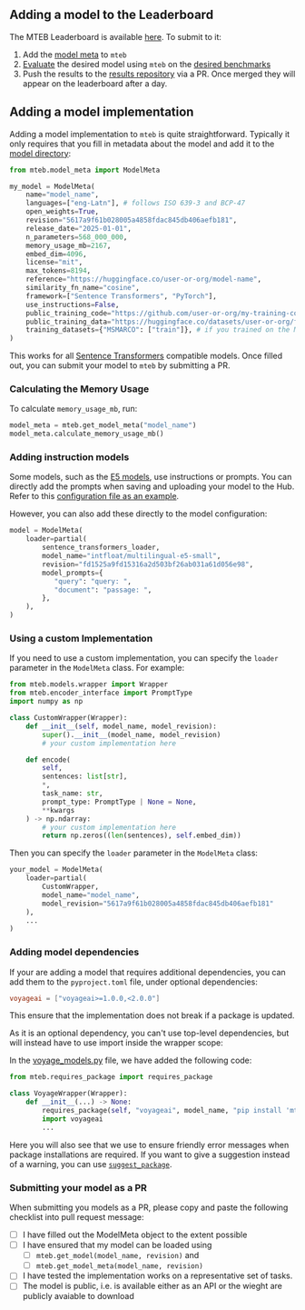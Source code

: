 ## Adding a model to the Leaderboard

The MTEB Leaderboard is available [here](https://huggingface.co/spaces/mteb/leaderboard). To submit to it:

1. Add the [model meta](https://github.com/embeddings-benchmark/mteb/blob/main/docs/adding_a_model.md#adding-a-model-implementation) to `mteb`
2. [Evaluate](https://github.com/embeddings-benchmark/mteb/blob/main/docs/usage/usage.md#evaluating-a-model) the desired model using `mteb` on the [desired benchmarks](https://github.com/embeddings-benchmark/mteb/blob/main/docs/usage/usage.md#selecting-a-benchmark)
3. Push the results to the [results repository](https://github.com/embeddings-benchmark/results) via a PR. Once merged they will appear on the leaderboard after a day.


## Adding a model implementation

Adding a model implementation to `mteb` is quite straightforward.
Typically it only requires that you fill in metadata about the model and add it to the [model directory](../mteb/models/):

```python
from mteb.model_meta import ModelMeta

my_model = ModelMeta(
    name="model_name",
    languages=["eng-Latn"], # follows ISO 639-3 and BCP-47
    open_weights=True,
    revision="5617a9f61b028005a4858fdac845db406aefb181",
    release_date="2025-01-01",
    n_parameters=568_000_000,
    memory_usage_mb=2167,
    embed_dim=4096,
    license="mit",
    max_tokens=8194,
    reference="https://huggingface.co/user-or-org/model-name",
    similarity_fn_name="cosine",
    framework=["Sentence Transformers", "PyTorch"],
    use_instructions=False,
    public_training_code="https://github.com/user-or-org/my-training-code",
    public_training_data="https://huggingface.co/datasets/user-or-org/full-dataset",
    training_datasets={"MSMARCO": ["train"]}, # if you trained on the MSMARCO training set
)
```

This works for all [Sentence Transformers](https://sbert.net) compatible models. Once filled out, you can submit your model to `mteb` by
submitting a PR.


### Calculating the Memory Usage

To calculate `memory_usage_mb`, run:

```py
model_meta = mteb.get_model_meta("model_name")
model_meta.calculate_memory_usage_mb()
```

### Adding instruction models

Some models, such as the [E5 models](https://huggingface.co/intfloat/multilingual-e5-large-instruct), use instructions or prompts.
You can directly add the prompts when saving and uploading your model to the Hub. Refer to this [configuration file as an example](https://huggingface.co/Snowflake/snowflake-arctic-embed-m-v1.5/blob/3b5a16eaf17e47bd997da998988dce5877a57092/config_sentence_transformers.json).

However, you can also add these directly to the model configuration:

```python
model = ModelMeta(
    loader=partial(
        sentence_transformers_loader,
        model_name="intfloat/multilingual-e5-small",
        revision="fd1525a9fd15316a2d503bf26ab031a61d056e98",
        model_prompts={
           "query": "query: ",
           "document": "passage: ",
        },
    ),
)
```

### Using a custom Implementation

If you need to use a custom implementation, you can specify the `loader` parameter in the `ModelMeta` class. For example:
```python
from mteb.models.wrapper import Wrapper
from mteb.encoder_interface import PromptType
import numpy as np

class CustomWrapper(Wrapper):
    def __init__(self, model_name, model_revision):
        super().__init__(model_name, model_revision)
        # your custom implementation here

    def encode(
        self,
        sentences: list[str],
        *,
        task_name: str,
        prompt_type: PromptType | None = None,
        **kwargs
    ) -> np.ndarray:
        # your custom implementation here
        return np.zeros((len(sentences), self.embed_dim))
```

Then you can specify the `loader` parameter in the `ModelMeta` class:

```python
your_model = ModelMeta(
    loader=partial(
        CustomWrapper,
        model_name="model_name",
        model_revision="5617a9f61b028005a4858fdac845db406aefb181"
    ),
    ...
)
```


### Adding model dependencies
If your are adding a model that requires additional dependencies, you can add them to the `pyproject.toml` file, under optional dependencies:

```toml
voyageai = ["voyageai>=1.0.0,<2.0.0"]
```

This ensure that the implementation does not break if a package is updated.

As it is an optional dependency, you can't use top-level dependencies, but will instead have to use import inside the wrapper scope:

In the [voyage_models.py](../mteb/models/voyage_models.py) file, we have added the following code:
```python
from mteb.requires_package import requires_package

class VoyageWrapper(Wrapper):
    def __init__(...) -> None:
        requires_package(self, "voyageai", model_name, "pip install 'mteb[voyageai]'")
        import voyageai
        ...
```
Here you will also see that we use  to ensure friendly error messages when package installations are required.
If you want to give a suggestion instead of a warning, you can use [`suggest_package`](../mteb/requires_packages.py).

### Submitting your model as a PR

When submitting you models as a PR, please copy and paste the following checklist into pull request message:

- [ ] I have filled out the ModelMeta object to the extent possible
- [ ] I have ensured that my model can be loaded using
  - [ ] `mteb.get_model(model_name, revision)` and
  - [ ] `mteb.get_model_meta(model_name, revision)`
- [ ] I have tested the implementation works on a representative set of tasks.
- [ ] The model is public, i.e. is available either as an API or the wieght are publicly avaiable to download
